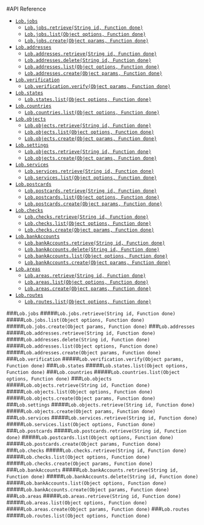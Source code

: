 #API Reference
- [`Lob.jobs`](#Lob-jobs)
  - [`Lob.jobs.retrieve(String id, Function done)`](#Lob-jobs-retrieve)
  - [`Lob.jobs.list(Object options, Function done)`](#Lob-jobs-list)
  - [`Lob.jobs.create(Object params, Function done)`](#Lob-jobs-create)
- [`Lob.addresses`](#Lob-addresses)
  - [`Lob.addresses.retrieve(String id, Function done)`](#Lob-addresses-retrieve)
  - [`Lob.addresses.delete(String id, Function done)`](#Lob-addresses-delete)
  - [`Lob.addresses.list(Object options, Function done)`](#Lob-addresses-list)
  - [`Lob.addresses.create(Object params, Function done)`](#Lob-addresses-create)
- [`Lob.verification`](#Lob-verification)
  - [`Lob.verification.verify(Object params, Function done)`](#Lob-verification-verify)
- [`Lob.states`](#Lob-states)
  - [`Lob.states.list(Object options, Function done)`](#Lob-states-list)
- [`Lob.countries`](#Lob-countries)
  - [`Lob.countries.list(Object options, Function done)`](#Lob-countries-list)
- [`Lob.objects`](#Lob-objects)
  - [`Lob.objects.retrieve(String id, Function done)`](#Lob-objects-retrieve)
  - [`Lob.objects.list(Object options, Function done)`](#Lob-objects-list)
  - [`Lob.objects.create(Object params, Function done)`](#Lob-objects-create)
- [`Lob.settings`](#Lob-settings)
  - [`Lob.objects.retrieve(String id, Function done)`](#Lob-objects-retrieve)
  - [`Lob.objects.create(Object params, Function done)`](#Lob-objects-create)
- [`Lob.services`](#Lob-services)
  - [`Lob.services.retrieve(String id, Function done)`](#Lob-services-retrieve)
  - [`Lob.services.list(Object options, Function done)`](#Lob-services-list)
- [`Lob.postcards`](#Lob-postcards)
  - [`Lob.postcards.retrieve(String id, Function done)`](#Lob-postcards-retrieve)
  - [`Lob.postcards.list(Object options, Function done)`](#Lob-postcards-list)
  - [`Lob.postcards.create(Object params, Function done)`](#Lob-postcards-create)
- [`Lob.checks`](#Lob-checks)
  - [`Lob.checks.retrieve(String id, Function done)`](#Lob-checks-retrieve)
  - [`Lob.checks.list(Object options, Function done)`](#Lob-checks-list)
  - [`Lob.checks.create(Object params, Function done)`](#Lob-checks-create)
- [`Lob.bankAccounts`](#Lob-bankAccounts)
  - [`Lob.bankAccounts.retrieve(String id, Function done)`](#Lob-bankAccounts-retrieve)
  - [`Lob.bankAccounts.delete(String id, Function done)`](#Lob-bankAccounts-delete)
  - [`Lob.bankAccounts.list(Object options, Function done)`](#Lob-bankAccounts-list)
  - [`Lob.bankAccounts.create(Object params, Function done)`](#Lob-bankAccounts-create)
- [`Lob.areas`](#Lob-areas)
  - [`Lob.areas.retrieve(String id, Function done)`](#Lob-areas-retrieve)
  - [`Lob.areas.list(Object options, Function done)`](#Lob-areas-list)
  - [`Lob.areas.create(Object params, Function done)`](#Lob-areas-create)
- [`Lob.routes`](#Lob-routes)
  - [`Lob.routes.list(Object options, Function done)`](#Lob-routes-list)

###`Lob.jobs`<a name="Lob-jobs"></a>
#####`Lob.jobs.retrieve(String id, Function done)`<a name="Lob-jobs-retrieve"></a>
#####`Lob.jobs.list(Object options, Function done)`<a name="Lob-jobs-list"></a>
#####`Lob.jobs.create(Object params, Function done)`<a name="Lob-jobs-create"></a>
###`Lob.addresses`<a name="Lob-addresses"></a>
#####`Lob.addresses.retrieve(String id, Function done)`<a name="Lob-addresses-retrieve"></a>
#####`Lob.addresses.delete(String id, Function done)`<a name="Lob-addresses-delete"></a>
#####`Lob.addresses.list(Object options, Function done)`<a name="Lob-addresses-list"></a>
#####`Lob.addresses.create(Object params, Function done)`<a name="Lob-addresses-create"></a>
###`Lob.verification`<a name="Lob-verification"></a>
#####`Lob.verification.verify(Object params, Function done)`<a name="Lob-verification-verify"></a>
###`Lob.states`<a name="Lob-states"></a>
#####`Lob.states.list(Object options, Function done)`<a name="Lob-states-list"></a>
###`Lob.countries`<a name="Lob-countries"></a>
#####`Lob.countries.list(Object options, Function done)`<a name="Lob-countries-list"></a>
###`Lob.objects`<a name="Lob-objects"></a>
#####`Lob.objects.retrieve(String id, Function done)`<a name="Lob-objects-retrieve"></a>
#####`Lob.objects.list(Object options, Function done)`<a name="Lob-objects-list"></a>
#####`Lob.objects.create(Object params, Function done)`<a name="Lob-objects-create"></a>
###`Lob.settings`<a name="Lob-settings"></a>
#####`Lob.objects.retrieve(String id, Function done)`<a name="Lob-objects-retrieve"></a>
#####`Lob.objects.create(Object params, Function done)`<a name="Lob-objects-create"></a>
###`Lob.services`<a name="Lob-services"></a>
#####`Lob.services.retrieve(String id, Function done)`<a name="Lob-services-retrieve"></a>
#####`Lob.services.list(Object options, Function done)`<a name="Lob-services-list"></a>
###`Lob.postcards`<a name="Lob-postcards"></a>
#####`Lob.postcards.retrieve(String id, Function done)`<a name="Lob-postcards-retrieve"></a>
#####`Lob.postcards.list(Object options, Function done)`<a name="Lob-postcards-list"></a>
#####`Lob.postcards.create(Object params, Function done)`<a name="Lob-postcards-create"></a>
###`Lob.checks`<a name="Lob-checks"></a>
#####`Lob.checks.retrieve(String id, Function done)`<a name="Lob-checks-retrieve"></a>
#####`Lob.checks.list(Object options, Function done)`<a name="Lob-checks-list"></a>
#####`Lob.checks.create(Object params, Function done)`<a name="Lob-checks-create"></a>
###`Lob.bankAccounts`<a name="Lob-bankAccounts"></a>
#####`Lob.bankAccounts.retrieve(String id, Function done)`<a name="Lob-bankAccounts-retrieve"></a>
#####`Lob.bankAccounts.delete(String id, Function done)`<a name="Lob-bankAccounts-delete"></a>
#####`Lob.bankAccounts.list(Object options, Function done)`<a name="Lob-bankAccounts-list"></a>
#####`Lob.bankAccounts.create(Object params, Function done)`<a name="Lob-bankAccounts-create"></a>
###`Lob.areas`<a name="Lob-areas"></a>
#####`Lob.areas.retrieve(String id, Function done)`<a name="Lob-areas-retrieve"></a>
#####`Lob.areas.list(Object options, Function done)`<a name="Lob-areas-list"></a>
#####`Lob.areas.create(Object params, Function done)`<a name="Lob-areas-create"></a>
###`Lob.routes`<a name="Lob-routes"></a>
#####`Lob.routes.list(Object options, Function done)`<a name="Lob-routes-list"></a>

